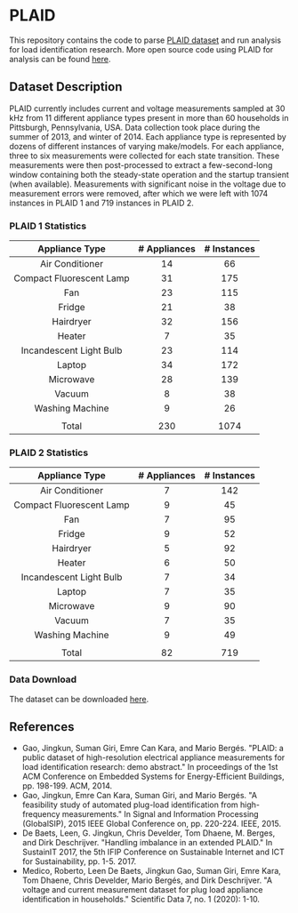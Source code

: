 # PLAID
This repository contains the code to parse [PLAID dataset](http://www.plaidplug.com) and run analysis for load identification research. More open source code using PLAID for analysis can be found [here](https://github.com/LeenDB/PLAID).

## Dataset Description
PLAID currently includes current and voltage measurements sampled at 30 kHz from 11 different appliance types present in more than 60 households in Pittsburgh, Pennsylvania, USA. Data collection took place during the summer of 2013, and winter of 2014. Each appliance type is represented by dozens of different instances of varying make/models. For each appliance, three to six measurements were collected for each state transition. These measurements were then post-processed to extract a few-second-long window containing both the steady-state operation and the startup transient (when available). Measurements with significant noise in the voltage due to measurement errors were removed, after which we were left with 1074 instances in PLAID 1 and 719 instances in PLAID 2.

### PLAID 1 Statistics
|           Appliance Type|	# Appliances	|# Instances|
|:----:|:----:|:----:|
|          Air Conditioner|	        14	|        66|
| Compact Fluorescent Lamp|	        31	|       175|
|                      Fan|	        23	|       115|
|                   Fridge|	        21	|        38|
|                Hairdryer|	        32	|       156|
|                   Heater|	         7	|        35|
|  Incandescent Light Bulb|	        23	|       114|
|                   Laptop|	        34	|       172|
|                Microwave|	        28	|       139|
|                   Vacuum|	         8	|        38|
|          Washing Machine|	         9	|        26|
|   |   |   |
|                    Total|	       230	|      1074|

### PLAID 2 Statistics
|           Appliance Type|	# Appliances	|# Instances|
|:----:|:----:|:----:|
|          Air Conditioner|	         7	|       142|
| Compact Fluorescent Lamp|	         9	|        45|
|                      Fan|	         7	|        95|
|                   Fridge|	         9	|        52|
|                Hairdryer|	         5	|        92|
|                   Heater|	         6	|        50|
|  Incandescent Light Bulb|	         7	|        34|
|                   Laptop|	         7	|        35|
|                Microwave|	         9	|        90|
|                   Vacuum|	         7	|        35|
|          Washing Machine|	         9	|        49|
|   |   |   |
|                    Total|	        82	|       719|


### Data Download

The dataset can be downloaded [here](http://plaidplug.com/static/dataset/Plaid.tar.gz).

## References

- Gao, Jingkun, Suman Giri, Emre Can Kara, and Mario Bergés. "PLAID: a public dataset of high-resolution electrical appliance measurements for load identification research: demo abstract." In proceedings of the 1st ACM Conference on Embedded Systems for Energy-Efficient Buildings, pp. 198-199. ACM, 2014.
- Gao, Jingkun, Emre Can Kara, Suman Giri, and Mario Bergés. "A feasibility study of automated plug-load identification from high-frequency measurements." In Signal and Information Processing (GlobalSIP), 2015 IEEE Global Conference on, pp. 220-224. IEEE, 2015.
- De Baets, Leen, G. Jingkun, Chris Develder, Tom Dhaene, M. Berges, and Dirk Deschrijver. "Handling imbalance in an extended PLAID." In SustainIT 2017, the 5th IFIP Conference on Sustainable Internet and ICT for Sustainability, pp. 1-5. 2017.
- Medico, Roberto, Leen De Baets, Jingkun Gao, Suman Giri, Emre Kara, Tom Dhaene, Chris Develder, Mario Bergés, and Dirk Deschrijver. "A voltage and current measurement dataset for plug load appliance identification in households." Scientific Data 7, no. 1 (2020): 1-10.
